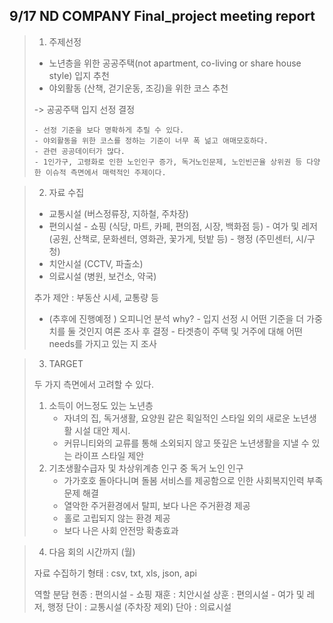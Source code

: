 ## 9/17 ND COMPANY Final_project meeting report

> 1) 주제선정
> 
> - 노년층을 위한 공공주택(not apartment, co-living or share house style) 입지 추천
> - 야외활동 (산책, 걷기운동, 조깅)을 위한 코스 추천
> 
> -> 공공주택 입지 선정 결정
> 
>     - 선정 기준을 보다 명확하게 추릴 수 있다.
>     - 야외활동을 위한 코스를 정하는 기준이 너무 폭 넒고 애매모호하다.
>     - 관련 공공데이터가 많다.
>     - 1인가구, 고령화로 인한 노인인구 증가, 독거노인문제, 노인빈곤율 상위권 등 다양한 이슈적 측면에서 매력적인 주제이다.


> 2) 자료 수집
> 
> - 교통시설 (버스정류장, 지하철, 주차장)
> - 편의시설 - 쇼핑 (식당, 마트, 카페, 편의점, 시장, 백화점 등)
>            - 여가 및 레저 (공원, 산책로, 문화센터, 영화관, 꽃가게, 텃밭 등)
>            - 행정 (주민센터, 시/구청)
> - 치안시설 (CCTV, 파출소)
> - 의료시설 (병원, 보건소, 약국)
> 
> 추가 제안 : 부동산 시세, 교통량 등
> 
> - (추후에 진행예정 ) 오피니언 분석
>     why? - 입지 선정 시 어떤 기준을 더 가중치를 둘 것인지 여론 조사 후 결정
>          - 타겟층이 주택 및 거주에 대해 어떤 needs를 가지고 있는 지 조사


> 3) TARGET
> 
> 두 가지 측면에서 고려할 수 있다.
> 
> 1. 소득이 어느정도 있는 노년층 
>    - 자녀의 집, 독거생활, 요양원 같은 획일적인 스타일 외의 새로운 노년생활 시설 대안 제시.
>    - 커뮤니티와의 교류를 통해 소외되지 않고 뜻깊은 노년생활을 지낼 수 있는 라이프 스타일 제안
> 2. 기초생활수급자 및 차상위계층 인구 중 독거 노인 인구
>    - 가가호호 돌아다니며 돌봄 서비스를 제공함으로 인한 사회복지인력 부족 문제 해결
>    - 열악한 주거환경에서 탈피, 보다 나은 주거환경 제공
>    - 홀로 고립되지 않는 환경 제공
>    - 보다 나은 사회 안전망 확충효과


> 4) 다음 회의 시간까지 (월)
> 
> 자료 수집하기
> 형태 : csv, txt, xls, json, api
> 
> 역할 분담
> 현종 : 편의시설 - 쇼핑
> 재훈 : 치안시설
> 상훈 : 편의시설 - 여가 및 레저, 행정
> 단이 : 교통시설 (주차장 제외)
> 단아 : 의료시설
